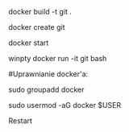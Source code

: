 docker build -t git .

docker create git

docker start 

winpty docker run -it git bash



#Uprawnianie docker'a: 

sudo groupadd docker 

sudo usermod -aG docker $USER 

Restart 
